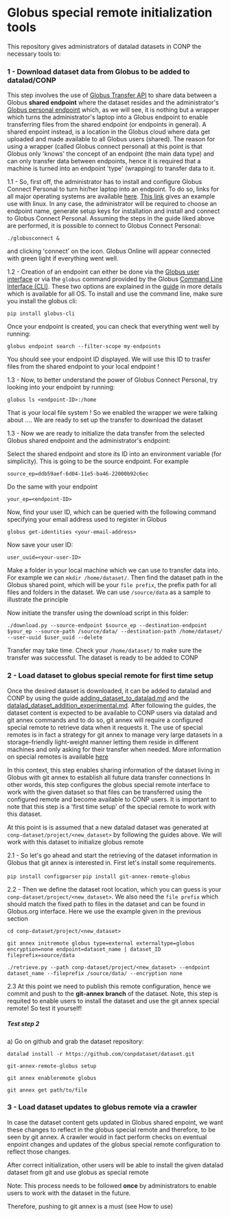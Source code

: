 # Globus special remote initialization tools

This repository gives administrators of datalad datasets in CONP the necessary tools to:

### 1 - Download dataset data from Globus to be added to datalad/CONP

This step involves the use of [Globus Transfer API](https://docs.globus.org/api/transfer/) to share data between a Globus 
**shared endpoint** where the dataset resides and the administrator's [Globus personal endpoint](https://www.globus.org/globus-connect-personal) 
which, as we will see, it is nothing but a wrapper which turns the administrator's laptop into a Globus endpoint to enable transferring 
files from the shared endpoint (or endpoints in general). A shared enpoint instead, is a location in the Globus cloud where data get uploaded and made available to all Globus users (shared).
The reason for using a wrapper (called Globus connect personal) at this point is that Globus only 'knows' the concept of an endpoint (the main data type) and can only transfer data between 
endpoints, hence it is required that a machine is turned into an endpoint 'type' (wrapping) to transfer data to it.

1.1 - So, first off, the administrator has to install and configure Globus Connect Personal to turn hir/her laptop into an endpoint. To do so, links for all major operating
systems are available [here](https://www.globus.org/globus-connect-personal). [This link](https://docs.globus.org/how-to/globus-connect-personal-linux/)
gives an example use with linux. In any case, the administrator will be required to choose an endpoint name, generate setup keys for installation and 
install and connect to Globus Connect Personal. Assuming the steps in the guide liked above are performed, it is possible to connect to Globus Connect Personal:

``./globusconnect &`` 

and clicking 'connect' on the icon. Globus Online will appear connected with green light if everything went well.

1.2 - Creation of an endpoint can either be done via the [Globus user interface](https://app.globus.org/) or 
via the ``globus`` command provided by the Globus [Command Line Interface (CLI)](https://docs.globus.org/cli/installation/). These two options
are explained in the [guide](https://docs.globus.org/how-to/globus-connect-personal-linux/) in more details which is available for all OS. 
To install and use the command line, make sure you install the globus cli:

```pip install globus-cli```

Once your endpoint is created, you can check that everything went well by running:

```globus endpoint search --filter-scope my-endpoints```

You should see your endpoint ID displayed. We will use this ID to trasfer files from the shared endpoint to your local endpoint !

1.3 - Now, to better understand the power of Globus Connect Personal, try looking into your endpoint by running:

```globus ls <endpoint-ID>:/home```

That is your local file system ! So we enabled the wrapper we were talking about .... We are ready to set up the transfer to download the dataset

1.3 - Now we are ready to initialize the data transfer from the selected Globus shared endpoint and the administrator's endpoint:

Select the shared endpoint and store its ID into an environment variable (for simplicity). This is going to be the source endpoint. For example

``source_ep=ddb59aef-6d04-11e5-ba46-22000b92c6ec``

Do the same with your endpoint

``your_ep=<endpoint-ID>``

Now, find your user ID, which can be queried with the following command specifying your email address used to register in Globus

``globus get-identities <your-email-address>``

Now save your user ID:

``user_uuid=<your-user-ID>``

Make a folder in your local machine which we can use to transfer data into. For example we can ``mkdir /home/dataset/``. Then find the dataset path in
the Globus shared point, which will be your ``file prefix``, the prefix path for all files and folders in the dataset. 
We can use ``/source/data`` as a sample to illustrate the principle

Now initiate the transfer using the download script in this folder:

``./download.py --source-endpoint $source_ep --destination-endpoint $your_ep --source-path /source/data/ --destination-path /home/dataset/ --user-uuid $user_uuid --delete``

Transfer may take time. Check your ```/home/dataset/``` to make sure the transfer was successful. The dataset is ready to be added to CONP


### 2 - Load dataset to globus special remote for first time setup

Once the desired dataset is downloaded, it can be added to datalad and CONP by using the guide [adding_dataset_to_datalad.md](https://github.com/CONP-PCNO/conp-documentation/blob/experimental_guide_update/datalad_dataset_addition_procedure.md)
and the [datalad_dataset_addition_experimental.md](https://github.com/CONP-PCNO/conp-documentation/blob/experimental_guide_update/datalad_dataset_addition_experimental.md). After following the guides, the dataset
content is expected to be available to CONP users via datalad and git annex commands and to do so, git annex will require a configured special remote to retrieve data when it requests it.
The use of special remotes is in fact a strategy for git annex to manage very large datasets in a storage-friendly light-weight manner letting them reside 
in different machines and only asking for their transfer when needed. More information on special remotes is available [here](https://git-annex.branchable.com/special_remotes/)

In this context, this step enables sharing information of the dataset living in Globus with git annex to establish all future data transfer connections
In other words, this step configures the globus special remote interface to work with the given dataset so that files can be transferred using the configured remote
and become available to CONP users. It is important to note that this step is a 'first time setup' of the special remote to work with this dataset.

At this point is is assumed that a new datalad dataset was generated at ```conp-dataset/project/<new_dataset>``` by following the guides above. We will work with this dataset to initialize globus remote

2.1 - So let's go ahead and start the retrieving of the dataset information in Globus that git annex is interested in. First let's install some requirements.

``pip install configparser``
``pip install git-annex-remote-globus``

2.2 - Then we define the dataset root location, which you can guess is your ``conp-dataset/project/<new_dataset>``. We also need the ``file prefix`` which should match the fixed path
to files in the dataset and can be found in Globus.org interface. Here we use the example given in the previous section

```cd conp-dataset/project/<new_dataset>```

```git annex initremote globus type=external externaltype=globus encryption=none endpoint=dataset_name | dataset_ID fileprefix=source/data```

```./retrieve.py --path conp-dataset/project/<new_dataset> --endpoint dataset_name --fileprefix /source/data/ --encryption none```

2.3 At this point we need to publish this remote configuration, hence we commit and push to the **git-annex branch** of the dataset. Note, this step is requited to
enable users to install the dataset and use the git annex special remote! So test it yourself!

##### Test step 2

a) Go on github and grab the dataset repository:

``datalad install -r https://github.com/conpdataset/dataset.git``

``git-annex-remote-globus setup``

``git annex enableremote globus``

``git annex get path/to/file``





### 3 - Load dataset updates to globus remote via a crawler

In case the dataset content gets updated in Globus shared enpoint, we want these changes to reflect in the globus special remote and therefore, to be seen by git annex.
A crawler would in fact perform checks on eventual enpoint changes and updates of the globus special remote configuration to reflect those changes.


After correct initialization, other users will be able to install the given datalad dataset from git and use globus as special remote

Note: This process needs to be followed **once** by administrators to enable users to work with the dataset in the future. 

Therefore, pushing to git annex is a must (see How to use)
 